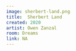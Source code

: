```yaml
---
image: sherbert-land.png
title:  Sherbert Land
created: 2020
artist: Owen Zanzal
room: Dreams
link: NA
---
```



